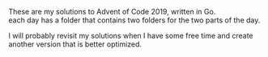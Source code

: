 These are my solutions to Advent of Code 2019, written in Go.   
each day has a folder that contains two folders for the two parts of the day.

I will probably revisit my solutions when I have some free time and create another version that is better optimized.
